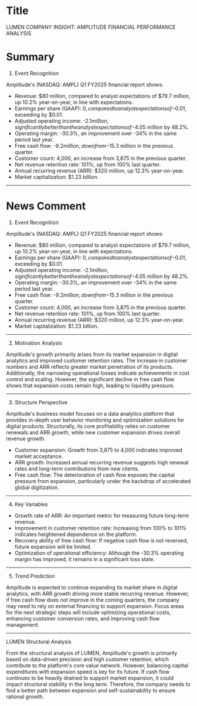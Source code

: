 # Title
LUMEN COMPANY INSIGHT: AMPLITUDE FINANCIAL PERFORMANCE ANALYSIS

# Summary
1. Event Recognition

Amplitude's (NASDAQ: AMPL) Q1 FY2025 financial report shows:
- Revenue: $80 million, compared to analyst expectations of $79.7 million, up 10.2% year-on-year, in line with expectations.
- Earnings per share (GAAP): $0, compared to analyst expectations of -$0.01, exceeding by $0.01.
- Adjusted operating income: -$2.1 million, significantly better than the analyst expectations of -$4.05 million by 48.2%.
- Operating margin: -30.3%, an improvement over -34% in the same period last year.
- Free cash flow: -$9.2 million, down from -$15.3 million in the previous quarter.
- Customer count: 4,000, an increase from 3,875 in the previous quarter.
- Net revenue retention rate: 101%, up from 100% last quarter.
- Annual recurring revenue (ARR): $320 million, up 12.3% year-on-year.
- Market capitalization: $1.23 billion.

---

# News Comment
1. Event Recognition

Amplitude's (NASDAQ: AMPL) Q1 FY2025 financial report shows:
- Revenue: $80 million, compared to analyst expectations of $79.7 million, up 10.2% year-on-year, in line with expectations.
- Earnings per share (GAAP): $0, compared to analyst expectations of -$0.01, exceeding by $0.01.
- Adjusted operating income: -$2.1 million, significantly better than the analyst expectations of -$4.05 million by 48.2%.
- Operating margin: -30.3%, an improvement over -34% in the same period last year.
- Free cash flow: -$9.2 million, down from -$15.3 million in the previous quarter.
- Customer count: 4,000, an increase from 3,875 in the previous quarter.
- Net revenue retention rate: 101%, up from 100% last quarter.
- Annual recurring revenue (ARR): $320 million, up 12.3% year-on-year.
- Market capitalization: $1.23 billion.

---

2. Motivation Analysis

Amplitude's growth primarily arises from its market expansion in digital analytics and improved customer retention rates. The increase in customer numbers and ARR reflects greater market penetration of its products. Additionally, the narrowing operational losses indicate achievements in cost control and scaling. However, the significant decline in free cash flow shows that expansion costs remain high, leading to liquidity pressure.

---

3. Structure Perspective

Amplitude's business model focuses on a data analytics platform that provides in-depth user behavior monitoring and optimization solutions for digital products. Structurally, its core profitability relies on customer renewals and ARR growth, while new customer expansion drives overall revenue growth.
- Customer expansion: Growth from 3,875 to 4,000 indicates improved market acceptance.
- ARR growth: Increased annual recurring revenue suggests high renewal rates and long-term contributions from new clients.
- Free cash flow: The deterioration of cash flow exposes the capital pressure from expansion, particularly under the backdrop of accelerated global digitization.

---

4. Key Variables
- Growth rate of ARR: An important metric for measuring future long-term revenue.
- Improvement in customer retention rate: Increasing from 100% to 101% indicates heightened dependence on the platform.
- Recovery ability of free cash flow: If negative cash flow is not reversed, future expansion will be limited.
- Optimization of operational efficiency: Although the -30.3% operating margin has improved, it remains in a significant loss state.

---

5. Trend Prediction

Amplitude is expected to continue expanding its market share in digital analytics, with ARR growth driving more stable recurring revenue. However, if free cash flow does not improve in the coming quarters, the company may need to rely on external financing to support expansion. Focus areas for the next strategic steps will include optimizing operational costs, enhancing customer conversion rates, and improving cash flow management.

---

LUMEN Structural Analysis

From the structural analysis of LUMEN, Amplitude's growth is primarily based on data-driven precision and high customer retention, which contribute to the platform's core value network. However, balancing capital expenditures with expansion speed is key for its future. If cash flow continues to be heavily drained to support market expansion, it could impact structural stability in the long term. Therefore, the company needs to find a better path between expansion and self-sustainability to ensure rational growth.
